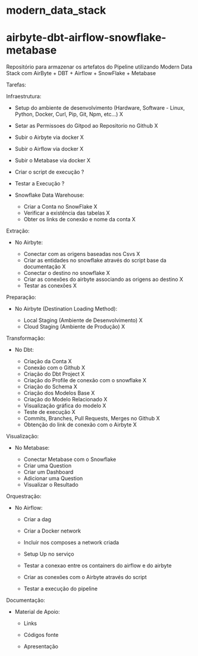 # modern_data_stack
# airbyte-dbt-airflow-snowflake-metabase
Repositório para armazenar os artefatos do Pipeline utilizando Modern Data Stack com AirByte + DBT + Airflow + SnowFlake + Metabase


Tarefas:

Infraestrutura:

- Setup do ambiente de desenvolvimento (Hardware, Software - Linux, Python, Docker, Curl, Pip, Git, Npm, etc...) X

- Setar as Permissoes do Gitpod ao Repositorio no Github X

- Subir o Airbyte via docker X

- Subir o Airflow via docker X

- Subir o Metabase via docker X

- Criar o script de execução ?

- Testar a Execução ?

- Snowflake Data Warehouse:
    
    - Criar a Conta no SnowFlake X
    - Verificar a existência das tabelas X
    - Obter os links de conexão e nome da conta X


Extração:

- No Airbyte:

    - Conectar com as origens baseadas nos Csvs X
    - Criar as entidades no snowflake através do script base da documentação    X
    - Conectar o destino no snowflake X
    - Criar as conexões do airbyte associando as origens ao destino X
    - Testar as conexões X


Preparação:

- No Airbyte (Destination Loading Method):

    - Local Staging (Ambiente de Desenvolvimento) X
    - Cloud Staging (Ambiente de Produção) X


Transformação:

- No Dbt:

    - Criação da Conta  X
    - Conexão com o Github  X
    - Criação do Dbt Project  X
    - Criação do Profile de conexão com o snowflake X
    - Criação do Schema X
    - Criação dos Modelos Base X
    - Criação do Modelo Relacionado X
    - Visualização gráfica do modelo X 
    - Teste de execução X
    - Commits, Branches, Pull Requests, Merges no Github  X
    - Obtenção do link de conexão com o Airbyte  X


Visualização:

- No Metabase:

    - Conectar Metabase com o Snowflake 
    - Criar uma Question  
    - Criar um Dashboard 
    - Adicionar uma Question 
    - Visualizar o Resultado  


Orquestração:

- No Airflow:

    - Criar a dag  

    - Criar a Docker network

    - Incluir nos composes a network criada

    - Setup Up no serviço

    - Testar a conexao entre os containers do airflow e do airbyte

    - Criar as conexões com o Airbyte através do script  

    - Testar a execução do pipeline  


Documentação:

- Material de Apoio:

    - Links 

    - Códigos fonte

    - Apresentação
	
